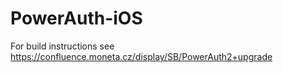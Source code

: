 # PowerAuth-iOS

For build instructions see https://confluence.moneta.cz/display/SB/PowerAuth2+upgrade
